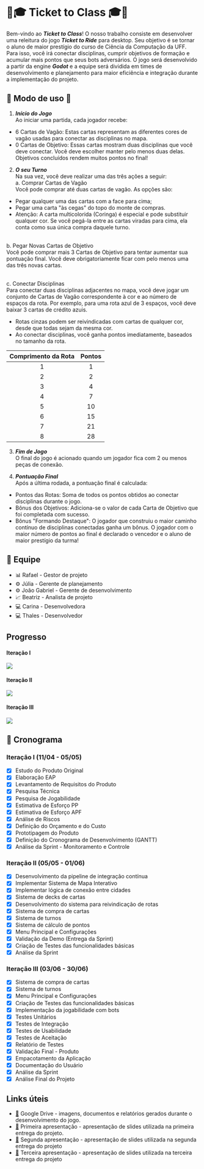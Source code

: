# :ticket::mortar_board: Ticket to Class :mortar_board::ticket: 
Bem-vindo ao ***Ticket to Class***! O nosso trabalho consiste em desenvolver uma releitura do jogo ***Ticket to Ride*** para desktop. Seu objetivo é se tornar o aluno de maior prestígio do curso de Ciência da Computação da UFF. Para isso, você irá conectar disciplinas, cumprir objetivos de formação e acumular mais pontos que seus bots adversários. O jogo será desenvolvido a partir da engine ***Godot*** e a equipe será dividida em times de desenvolvimento e planejamento para maior eficiência e integração durante a implementação do projeto.

## :train: Modo de uso :train:

1. ***Início do Jogo***
<br>Ao iniciar uma partida, cada jogador recebe:
 * 6 Cartas de Vagão: Estas cartas representam as diferentes cores de vagão usadas para conectar as disciplinas no mapa.
 * 0 Cartas de Objetivo: Essas cartas mostram duas disciplinas que você deve conectar. Você deve escolher manter pelo menos duas delas. Objetivos concluídos rendem muitos pontos no final!

2. ***O seu Turno***
<br>Na sua vez, você deve realizar uma das três ações a seguir:
<br>a. Comprar Cartas de Vagão
<br>Você pode comprar até duas cartas de vagão. As opções são:
 * Pegar qualquer uma das cartas com a face para cima;
 * Pegar uma carta "às cegas" do topo do monte de compras.
 * Atenção: A carta multicolorida (Coringa) é especial e pode substituir qualquer cor. Se você pegá-la entre as cartas viradas para cima, ela conta como sua única compra daquele turno.

<br>b. Pegar Novas Cartas de Objetivo
<br>Você pode comprar mais 3 Cartas de Objetivo para tentar aumentar sua pontuação final. Você deve obrigatoriamente ficar com pelo menos uma das três novas cartas.

<br>c. Conectar Disciplinas
<br>Para conectar duas disciplinas adjacentes no mapa, você deve jogar um conjunto de Cartas de Vagão correspondente à cor e ao número de espaços da rota. Por exemplo, para uma rota azul de 3 espaços, você deve baixar 3 cartas de crédito azuis.
 * Rotas cinzas podem ser reivindicadas com cartas de qualquer cor, desde que todas sejam da mesma cor.
 * Ao conectar disciplinas, você ganha pontos imediatamente, baseados no tamanho da rota.

**Comprimento da Rota** | **Pontos** |
:---------------------: | :--------: |
1 | 1 |
2 | 2 |
3 | 4 |
4 | 7 |
5 | 10 |
6 | 15 |
7 | 21 |
8 | 28 |


3. ***Fim de Jogo***
<br>O final do jogo é acionado quando um jogador fica com 2 ou menos peças de conexão. 

4. ***Pontuação Final***
<br>Após a última rodada, a pontuação final é calculada:
 * Pontos das Rotas: Soma de todos os pontos obtidos ao conectar disciplinas durante o jogo.
 * Bônus dos Objetivos: Adiciona-se o valor de cada Carta de Objetivo que foi completada com sucesso.
 * Bônus "Formando Destaque": O jogador que construiu o maior caminho contínuo de disciplinas conectadas ganha um bônus.
O jogador com o maior número de pontos ao final é declarado o vencedor e o aluno de maior prestígio da turma!

## :busts_in_silhouette: Equipe
* :bar_chart: Rafael - Gestor de projeto 
* :gear: Júlia - Gerente de planejamento
* :gear: João Gabriel - Gerente de desenvolvimento
* :chart_with_upwards_trend: Beatriz - Analista de projeto
* :computer: Carina - Desenvolvedora
* :computer: Thales - Desenvolvedor

## Progresso

#### Iteração I
  ![](https://geps.dev/progress/100?dangerColor=800000&warningColor=ff9900&successColor=006600)

#### Iteração II 
  ![](https://geps.dev/progress/100?dangerColor=800000&warningColor=ff9900&successColor=006600)

#### Iteração III 
  ![](https://geps.dev/progress/100?dangerColor=800000&warningColor=ff9900&successColor=006600)

## :calendar: Cronograma
### Iteração I (11/04 - 05/05)
- [X] Estudo do Produto Original
- [X] Elaboração EAP
- [X] Levantamento de Requisitos do Produto
- [X] Pesquisa Técnica
- [X] Pesquisa de Jogabilidade
- [X] Estimativa de Esforço PP
- [X] Estimativa de Esforço APF
- [X] Análise de Riscos
- [X] Definição do Orçamento e do Custo
- [X] Prototipagem do Produto
- [X] Definição do Cronograma de Desenvolvimento (GANTT)
- [X] Análise da Sprint - Monitoramento e Controle

### Iteração II (05/05 - 01/06)
- [x] Desenvolvimento da pipeline de integração contínua
- [x] Implementar Sistema de Mapa Interativo
- [x] Implementar lógica de conexão entre cidades
- [x] Sistema de decks de cartas
- [x] Desenvolvimento do sistema para reivindicação de rotas
- [x] Sistema de compra de cartas
- [x] Sistema de turnos
- [x] Sistema de cálculo de pontos
- [x] Menu Principal e Configurações
- [x] Validação da Demo (Entrega da Sprint)
- [x] Criação de Testes das funcionalidades básicas
- [x] Análise da Sprint

### Iteração III (03/06 - 30/06)
- [x] Sistema de compra de cartas
- [x] Sistema de turnos
- [x] Menu Principal e Configurações
- [x] Criação de Testes das funcionalidades básicas
- [x] Implementação da jogabilidade com bots
- [x] Testes Unitários
- [x] Testes de Integração
- [x] Testes de Usabilidade
- [x] Testes de Aceitação
- [x] Relatório de Testes
- [x] Validação Final - Produto
- [x] Empacotamento da Aplicação
- [x] Documentação do Usuário
- [x] Análise da Sprint
- [x] Análise Final do Projeto

## Links úteis 
+ [:link:](https://drive.google.com/drive/folders/1cuiLI-nLHgZQftqxqwLhmsISwi6Ljx0f?usp=drive_link) Google Drive - imagens, documentos e relatórios gerados durante o desenvolvimento do jogo.
+ [:link:](https://www.canva.com/design/DAGmO0nm1Io/6k_SZDvsDn_vYE2s3cZuHA/view?utm_content=DAGmO0nm1Io&utm_campaign=designshare&utm_medium=link2&utm_source=uniquelinks&utlId=h14eb927491) Primeira apresentação - apresentação de slides utilizada na primeira entrega do projeto.
+ [:link:](https://www.canva.com/design/DAGoTfS5UDs/SqobLz9NjghUm6eEAiyMbQ/view?utm_content=DAGoTfS5UDs&utm_campaign=designshare&utm_medium=link2&utm_source=uniquelinks&utlId=h291b6ab2b8) Segunda apresentação - apresentação de slides utilizada na segunda entrega do projeto
+ [:link:](https://www.canva.com/design/DAGrNUDKn1Q/lUBo7IiZAtTrV5JFv-8QPw/view?utm_content=DAGrNUDKn1Q&utm_campaign=designshare&utm_medium=link2&utm_source=uniquelinks&utlId=h9591ce9e56) Terceira apresentação - apresentação de slides utilizada na terceira entrega do projeto
